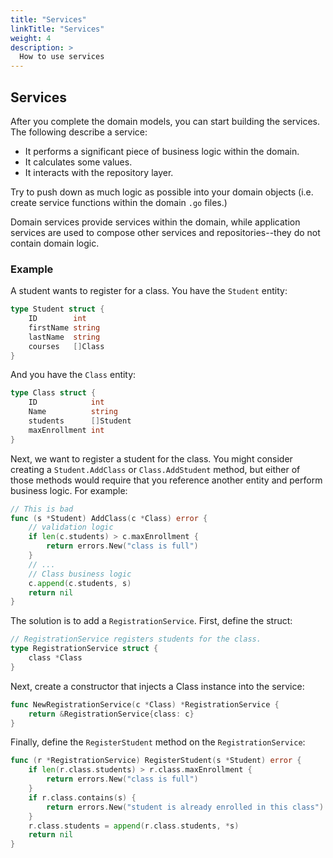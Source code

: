 ```yaml
---
title: "Services"
linkTitle: "Services"
weight: 4
description: >
  How to use services
---
```


## Services

After you complete the domain models, you can start building the services. The following describe a service:
- It performs a significant piece of business logic within the domain.
- It calculates some values.
- It interacts with the repository layer.

Try to push down as much logic as possible into your domain objects (i.e. create service functions within the domain `.go` files.)

Domain services provide services within the domain, while application services are used to compose other services and repositories--they do not contain domain logic.

### Example

A student wants to register for a class. You have the `Student` entity:
```go
type Student struct {
	ID        int
	firstName string
	lastName  string
	courses   []Class
}
```
And you have the `Class` entity:
```go
type Class struct {
	ID            int
	Name          string
	students      []Student
	maxEnrollment int
}
```
Next, we want to register a student for the class. You might consider creating a `Student.AddClass` or `Class.AddStudent` method, but either of those methods would require that you reference another entity and perform business logic. For example:
```go
// This is bad
func (s *Student) AddClass(c *Class) error {
    // validation logic
    if len(c.students) > c.maxEnrollment {
        return errors.New("class is full")
    }
    // ...
    // Class business logic
    c.append(c.students, s)
    return nil
}
```
The solution is to add a `RegistrationService`. First, define the struct:
```go
// RegistrationService registers students for the class.
type RegistrationService struct {
	class *Class
}
```
Next, create a constructor that injects a Class instance into the service:
```go
func NewRegistrationService(c *Class) *RegistrationService {
	return &RegistrationService{class: c}
}
```
Finally, define the `RegisterStudent` method on the `RegistrationService`:
```go
func (r *RegistrationService) RegisterStudent(s *Student) error {
	if len(r.class.students) > r.class.maxEnrollment {
		return errors.New("class is full")
	}
	if r.class.contains(s) {
		return errors.New("student is already enrolled in this class")
	}
	r.class.students = append(r.class.students, *s)
	return nil
}
```